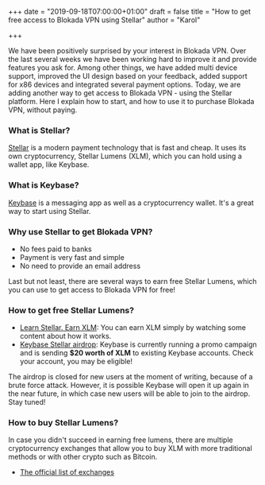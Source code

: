 +++
date = "2019-09-18T07:00:00+01:00"
draft = false
title = "How to get free access to Blokada VPN using Stellar"
author = "Karol"

+++

We have been positively surprised by your interest in Blokada VPN. Over the last several weeks we have been working hard to improve it and provide features you ask for. Among other things, we have added multi device support, improved the UI design based on your feedback, added support for x86 devices and integrated several payment options. Today, we are adding another way to get access to Blokada VPN - using the Stellar platform. Here I explain how to start, and how to use it to purchase Blokada VPN, without paying.  

### What is Stellar?

[Stellar](https://www.stellar.org/) is a modern payment technology that is fast and cheap. It uses its own cryptocurrency, Stellar Lumens (XLM), which you can hold using a wallet app, like Keybase.

### What is Keybase?

[Keybase](https://keybase.io/download) is a messaging app as well as a cryptocurrency wallet. It's a great way to start using Stellar.

### Why use Stellar to get Blokada VPN?

- No fees paid to banks
- Payment is very fast and simple
- No need to provide an email address

Last but not least, there are several ways to earn free Stellar Lumens, which you can use to get access to Blokada VPN for free!

### How to get free Stellar Lumens?

- [Learn Stellar. Earn XLM](https://www.coinbase.com/earn/stellar/): You can earn XLM simply by watching some content about how it works.
- [Keybase Stellar airdrop](https://www.coindesk.com/stellar-to-airdrop-2-billion-xlm-into-keybase-wallets): Keybase is currently running a promo campaign and is sending **$20 worth of XLM** to existing Keybase accounts. Check your account, you may be eligible!

The airdrop is closed for new users at the moment of writing, because of a brute force attack. However, it is possible Keybase will open it up again in the near future, in which case new users will be able to join to the airdrop. Stay tuned!

### How to buy Stellar Lumens?

In case you didn't succeed in earning free lumens, there are multiple cryptocurrency exchanges that allow you to buy XLM with more traditional methods or with other crypto such as Bitcoin.

- [The official list of exchanges](https://www.stellar.org/lumens/exchanges)
